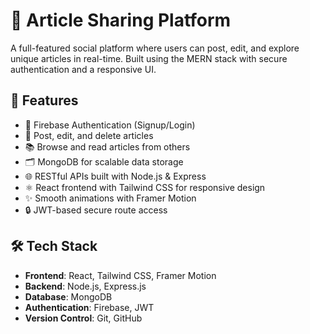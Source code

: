 # 📝 Article Sharing Platform

A full-featured social platform where users can post, edit, and explore unique articles in real-time. Built using the MERN stack with secure authentication and a responsive UI.

## 🚀 Features

- 🔐 Firebase Authentication (Signup/Login)
- 📝 Post, edit, and delete articles
- 📚 Browse and read articles from others
- 🗂️ MongoDB for scalable data storage
- 🌐 RESTful APIs built with Node.js & Express
- ⚛️ React frontend with Tailwind CSS for responsive design
- ✨ Smooth animations with Framer Motion
- 🔒 JWT-based secure route access

## 🛠️ Tech Stack

- **Frontend**: React, Tailwind CSS, Framer Motion
- **Backend**: Node.js, Express.js
- **Database**: MongoDB
- **Authentication**: Firebase, JWT
- **Version Control**: Git, GitHub

